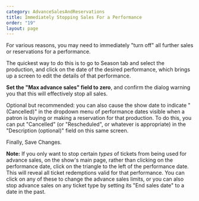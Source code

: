 ```yaml
---
category: AdvanceSalesAndReservations
title: Immediately Stopping Sales For a Performance
order: "19"
layout: page
---
```


For various reasons, you may need to immediately "turn off" all
further sales or reservations for a performance.

The quickest way to do this is to go to Season tab and select the
production, and click on the date of the desired performance, which
brings up a screen to edit the details of that performance.

**Set the "Max advance sales" field to zero**, and confirm the dialog
warning you that this will effectively stop all sales.

Optional but recommended: you can also cause the show date to indicate
"(Cancelled)" in the dropdown menu of performance dates visible when a
patron is buying or making a reservation for that production.  To do
this, you can put "Cancelled" (or "Rescheduled", or whatever is
appropriate) in the "Description (optional)" field on this same
screen.

Finally, Save Changes.

**Note:** If you only want to stop certain _types_ of tickets from
being used for advance sales, on the show's main page, rather than
clicking on the performance date, click on the triangle to the left of
the performance date.  This will reveal all ticket redemptions valid
for that performance. You can click on any of these to change the
advance sales limits, or you can also stop advance sales on any ticket
type by setting its "End sales date" to a date in the past.
